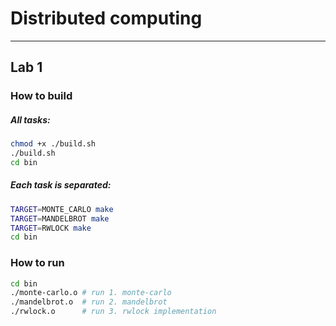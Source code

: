 # Distributed computing

---

## Lab 1
### How to build
##### All tasks:
```sh
chmod +x ./build.sh
./build.sh
cd bin
```
##### Each task is separated:
```sh
TARGET=MONTE_CARLO make
TARGET=MANDELBROT make
TARGET=RWLOCK make
cd bin
```

### How to run
```sh
cd bin
./monte-carlo.o # run 1. monte-carlo 
./mandelbrot.o  # run 2. mandelbrot
./rwlock.o      # run 3. rwlock implementation
```
